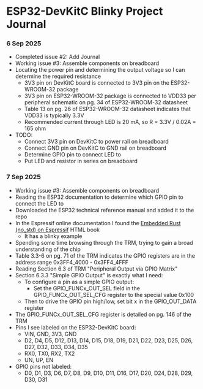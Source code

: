 # ESP32-DevKitC Blinky Project Journal

### 6 Sep 2025
- Completed issue #2: Add Journal
- Working issue #3: Assemble components on breadboard
- Locating the power pin and determining the output voltage so I can determine the required resistance
    - 3V3 pin on DevKitC board is connected to 3V3 pin on the ESP32-WROOM-32 package
    - 3V3 pin on ESP32-WROOM-32 package is connected to VDD33 per peripheral schematic on pg. 34 of ESP32-WROOM-32 datasheet
    - Table 13 on pg. 26 of ESP32-WROOM-32 datasheet indicates that VDD33 is typically 3.3V
    - Recommended current through LED is 20 mA, so R = 3.3V / 0.02A = 165 ohm
- TODO:
    - Connect 3V3 pin on DevKitC to power rail on breadboard
    - Connect GND pin on DevKitC to GND rail on breadboard
    - Determine GPIO pin to connect LED to
    - Put LED and resistor in series on breadboard
### 7 Sep 2025
- Working issue #3: Assemble components on breadboard
- Reading the ESP32 documentation to determine which GPIO pin to connect the LED to
- Downloaded the ESP32 technical reference manual and added it to the repo
- In the Espressif online documentation I found the [Embedded Rust (no_std) on Espressif](https://docs.espressif.com/projects/rust/no_std-training/) HTML book
    - It has a blinky example
- Spending some time browsing through the TRM, trying to gain a broad understanding of the chip
- Table 3.3-6 on pg. 71 of the TRM indicates the GPIO registers are in the address range 0x3FF4_4000 - 0x3FF4_4FFF
- Reading Section 6.3 of TRM "Peripheral Output via GPIO Matrix"
- Section 6.3.3 "Simple GPIO Output" is exactly what I need:
    - To configure a pin as a simple GPIO output:
        - Set the GPIO_FUNCx_OUT_SEL field in the GPIO_FUNCx_OUT_SEL_CFG register to the special value 0x100
    - Then to drive the GPIO pin high/low, set bit x in the GPIO_OUT_DATA register
- The GPIO_FUNCx_OUT_SEL_CFG register is detailed on pg. 146 of the TRM
- Pins I see labeled on the ESP32-DevKitC board:
    - VIN, GND, 3V3, GND
    - D2, D4, D5, D12, D13, D14, D15, D18, D19, D21, D22, D23, D25, D26, D27, D32, D33, D34, D35
    - RX0, TX0, RX2, TX2
    - UN, UP, EN
- GPIO pins not labeled:
    - D0, D1, D3, D6, D7, D8, D9, D10, D11, D16, D17, D20, D24, D28, D29, D30, D31
